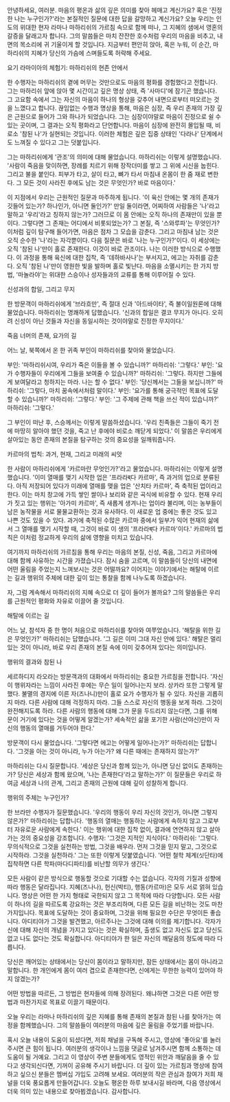 안녕하세요,
여러분.
마음의 평온과 삶의 깊은 의미를 찾아 헤매고 계신가요?
혹은 '진정한 나는 누구인가?'라는 본질적인 질문에
대한 답을 갈망하고 계신가요? 오늘 우리는 인도의
위대한 현자 라마나 마하리쉬의 가르침 속으로 함께
떠나,
그 지혜의 샘에서 영혼의 갈증을 달래고자 합니다.
그의 말씀들은 마치 잔잔한 호수처럼 우리의 마음을
비추고,
내면의 목소리에 귀 기울이게 할 것입니다.
지금부터 편안히 앉아,
혹은 누워,
이 순간,
마하리쉬의 지혜가 당신의 가슴에 스며들도록 허락해
주세요.



요기 라마이아의 체험기: 마하리쉬의 현존 안에서



한 수행자는 마하리쉬의 곁에 머무는 것만으로도 마음의
평화를 경험했다고 전합니다.
그는 마하리쉬 앞에 앉아 몇 시간이고 깊은 명상 상태,
즉 '사마디'에 잠기곤 했습니다.
그 고요함 속에서 그는 자신의 마음이 하나의 형상을
갖추어 내면으로부터 떠오르는 것을 느꼈다고 합니다.
끊임없는 수행과 명상을 통해,
마음은 심장,
즉 우리 존재의 가장 깊은 근원으로 들어가 그와 하나가
되었습니다.
그는 심장이야말로 마음이 진정으로 쉴 수 있는 곳이며,
그 결과는 오직 평화라고 단언합니다.
마음이 심장에 완전히 몰입될 때,
비로소 '참된 나'가 실현되는 것입니다.
이러한 체험은 깊은 집중 상태인 '다라나' 단계에서도
느껴질 수 있다고 그는 덧붙입니다.

그는 마하리쉬에게 '관조'의 의미에 대해 물었습니다.
마하리쉬는 이렇게 설명했습니다.
'사람이 죽음을 맞이하면,
장례를 치르기 위해 장작더미를 쌓고 그 위에 시신을
눕힌다.
그리고 불을 붙인다.
피부가 타고,
살이 타고,
뼈가 타서 마침내 온몸이 한 줌 재로 변한다.
그 모든 것이 사라진 후에도 남는 것은 무엇인가? 바로
마음이다.'

이 지점에서 우리는 근원적인 질문과 마주하게 됩니다.
'이 육신 안에는 몇 개의 존재가 깃들어 있는가?
하나인가,
아니면 둘인가?' 만일 둘이라면,
어찌하여 사람들은 '나'라고 말하고 '우리'라고 칭하지
않는가? 그러므로 이 몸 안에는 오직 하나의 존재만이
있을 뿐이다.
그렇다면 그 존재는 어디에서 비롯되었는가? 그 본질,
즉 '스와루파'는 무엇인가? 이처럼 깊이 탐구해
들어가면,
마음은 점차 그 모습을 감춘다.
그리고 마침내 남는 것은 오직 순수한 '나'라는
자각뿐이다.
다음 질문은 바로 '나는 누구인가?'이다.
이 세상에는 오직 '참된 나'만이 홀로 존재한다.
이것이 바로 관조이다.
나는 이러한 방식으로 수행했다.
이 과정을 통해 육신에 대한 집착,
즉 '데하바사나'는 부서지고,
에고는 자취를 감춘다.
오직 '참된 나'만이 영원한 빛을 발하며 홀로 빛난다.
마음을 소멸시키는 한 가지 방법,
'마놀라야'는 위대한 스승이나 성자들과의 교류를 통해
이루어질 수 있다.



신성과의 합일,
그리고 무지



한 방문객이 마하리쉬에게 '브라흐만',
즉 절대 신과 '아드바이타',
즉 불이일원론에 대해 물었습니다.
마하리쉬는 명쾌하게 답했습니다.
'신과의 합일은 결코 무지가 아니다.
오히려 신성이 아닌 것들과 자신을 동일시하는 것이야말로
진정한 무지이다.'



죽음 너머의 존재,
요가의 길



어느 날,
북쪽에서 온 한 귀족 부인이 마하리쉬를 찾아와
물었습니다.

부인: '마하리쉬시여,
우리가 죽은 이들을 볼 수 있습니까?'
마하리쉬: '그렇다.'
부인: '요가 수행자들이 우리에게 그들을 보여줄 수
있습니까?'
마하리쉬: '그렇다.
하지만 그들에게 보여달라고 청하지는 마라.
나는 할 수 없다.'
부인: '당신께서는 그들을 보십니까?'
마하리쉬: '그렇다,
마치 꿈속에서처럼 말이다.'
부인: '요가를 통해 궁극적인 목표에 도달할 수
있습니까?'
마하리쉬: '그렇다.'
부인: '그 주제에 관해 책을 쓰신 적이 있습니까?'
마하리쉬: '그렇다.'

그 부인이 떠난 후,
스승께서는 이렇게 말씀하셨습니다.
'우리 친족들은 그들이 죽기 전에 마땅히 알아야 했던
것을,
죽고 난 후에야 비로소 깨닫게 되었다.' 이 말씀은
우리에게 살아있는 동안 존재의 본질을 탐구하는 것의
중요성을 일깨워줍니다.



카르마의 법칙: 과거,
현재,
그리고 미래의 씨앗



한 사람이 마하리쉬에게 '카르마란 무엇인가?'라고
물었습니다.
마하리쉬는 이렇게 설명했습니다.
'이미 열매를 맺기 시작한 업은 '프라라ब्다
카르마',
즉 과거의 업으로 분류된다.
아직 저장되어 있다가 미래에 열매를 맺을 업은 '산치타
카르마',
즉 축적된 업이라고 한다.
이는 마치 창고에 가득 쌓인 쌀이나 보리와 같은 곡식에
비유할 수 있다.
현재 우리가 짓고 있는 행위는 '아가미 카르마',
즉 새롭게 생겨나는 업이라 불리며,
이는 농부들이 남은 농작물을 서로 물물교환하는 것과
유사하다.
이 새로운 업 중에는 좋은 것도 있고 나쁜 것도 있을
수 있다.
과거에 축적된 수많은 카르마 중에서 일부가 익어 현재의
삶에서 그 열매를 맺기 시작할 때,
그것이 바로 이 생의 '프라라ब्다 카르마'이다.'
카르마의 법칙은 이처럼 정교하게 우리의 삶에 영향을
미치고 있습니다.

여기까지 마하리쉬의 가르침을 통해 우리는 마음의 본질,
신성,
죽음,
그리고 카르마에 대해 함께 사유하는 시간을 가졌습니다.
잠시 숨을 고르며,
이 말씀들이 당신의 내면에 어떤 울림을 주었는지
느껴보시는 것은 어떨까요? 이어지는 이야기에서는 해탈에
이르는 길과 행위의 주체에 대한 깊이 있는 통찰을 함께
나누도록 하겠습니다.

자,
그럼 계속해서 마하리쉬의 지혜 속으로 더 깊이 들어가
볼까요? 그의 말씀들은 우리를 근원적인 평화와 자유로
이끌어 줄 것입니다.



해탈에 이르는 길



어느 날,
참석자 중 한 명이 처음으로 마하리쉬를 찾아와
여쭈었습니다.
'해탈을 위한 길은 무엇인가?' 마하리쉬는 답했습니다.
'그 길은 이미 그대 자신 안에 있다.' 해탈은 멀리
있는 것이 아니라,
바로 우리 존재의 본질 속에 이미 갖추어져 있다는
의미입니다.



행위의 결과와 참된 나



세르하디지 라오라는 방문객과의 대화에서 마하리쉬는
중요한 가르침을 전합니다.
'자신이 행위자라는 느낌이 사라진 후에는 무슨 일이
일어나는지 보라.
상카라 또한 그렇게 말했다.
불멸의 경지에 이른 자(즈나니)만이 홀로 요가 수행자가
될 수 있다.
자신을 괴롭히지 마라.
다른 사람에 대해 걱정하지 마라.
그들 스스로 자신의 행동을 보게 하라.
그것이 완전해지도록 하라.
다른 사람의 행동에 대해 그가 문을 두드리지 않는다면,
그를 위해 문이 거기에 있다는 것을 어떻게 알겠는가?
세속적인 삶을 포기한 사람(산야신)만이 자신의 행동의
열매를 거두어야 한다.'

방문객이 다시 물었습니다.
'그렇다면 에고는 어떻게 일어나는가?'
마하리쉬는 답합니다.
'그것을 아는 것이 아니라,
누가 아는가? 왜 다른 때에는 존재하지 않는가?'

마하리쉬는 다시 질문합니다.
'세상은 당신과 함께 있는가,
아니면 당신 없이도 존재하는가? 당신은 세상과 함께
왔으며,
'나는 존재한다'라고 말하는가?' 이 질문들은 우리로
하여금 세상과 나의 관계,
그리고 존재의 근원에 대해 깊이 성찰하게 합니다.



행위의 주체는 누구인가?



한 브라만 수행자가 질문했습니다.
'우리의 행동이 우리 자신의 것인가,
아니면 그렇지 않은가?'
마하리쉬는 답합니다.
'행동의 열매는 행동하는 사람에게 속하지 않고 그로부터
자유로운 사람에게 속한다.' 이는 행위에 대한 집착
없이,
결과에 연연하지 않고 살아가는 것의 중요성을
강조합니다.
수행자: '그것은 지적인 지식이다.'
마하리쉬: '그렇다.
무의식적으로 그것을 실천하는 방법,
그것을 배우라.
먼저 그것을 믿지 말고,
그것으로 시작하라.
그것을 실천하라.' 그는 또한 이렇게 덧붙였습니다.
'어떤 철학 체계(싯단타)에 집착하면 다른
학파(마다디파티)를 비난할 의무가 생긴다.'

모든 사람이 같은 방식으로 행동할 것으로 기대할 수는
없습니다.
각자의 기질과 성향에 따라 행동은 달라집니다.
지혜(즈나나),
헌신(박티),
행동(카르마)은 모두 서로 얽혀 있습니다.
명상은 어떤 한 가지 형태로 국한되지 않고 그 목적에
따라 다양합니다.
모든 사람이 하나의 길을 따르도록 강요하는 것은
부조리하며,
다른 모든 길을 비난하는 것도 마찬가지입니다.
목표에 도달하는 것이 중요하며,
그것을 위해 필요한 수단은 무엇이든 좋습니다.
아디티야가 그것을 발견했고,
아르주나는 그것에 대해 이의를 제기합니다.
각자가 신에 대해 자신의 개념을 가지고 있다는 것은
확실하며,
출생도 없고 자신도 없고 당신도 없고 나도 없다는 것도
확실합니다.
아디티야가 한 일은 자신의 깨달음의 정도에 따라
다릅니다.

당신은 깨어있는 상태에서는 당신이 몸이라고 말하지만,
잠든 상태에서는 몸이 아니라고 말합니다.
한 개인에게 몸이 여러 겹으로 존재한다면,
신에게는 무한한 능력이 있어야 하지 않겠는가?

어떤 방법을 따르든,
그 방법은 현자들에 의해 장려된다.
왜냐하면 그것은 다른 어떤 방법과 마찬가지로 목표로
이끌기 때문이다.



오늘 우리는 라마나 마하리쉬의 깊은 지혜를 통해 존재의
본질과 참된 나를 찾아가는 여정을 함께했습니다.
그의 말씀들이 여러분의 마음에 깊은 울림을 주었기를
바랍니다.

혹시 오늘 내용이 도움이 되셨다면,
저희 채널을 구독해 주시고,
영상에 '좋아요'를 눌러주시면 큰 힘이 됩니다.
여러분의 생각이나 느낌을 댓글로 남겨주시면 함께
소통하는 데 도움이 될 거예요.
그리고 이 영상이 주변 분들에게도 영적인 위안과
깨달음을 줄 수 있다고 생각되신다면,
기꺼이 공유해 주시기 바랍니다.
더 깊이 있는 가르침과 명상에 참여하고 싶으신 분들은
멤버십 가입도 고려해 보세요.
여러분의 작은 관심과 참여가 저희 채널을 더욱 풍요롭게
만들어갑니다.
오늘도 평온한 하루 보내시길 바라며,
다음 영상에서 더욱 의미 있는 내용으로 찾아뵙겠습니다.
감사합니다.